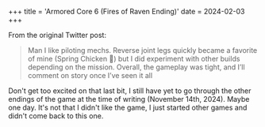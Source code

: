 +++
title = 'Armored Core 6 (Fires of Raven Ending)'
date = 2024-02-03
+++

From the original Twitter post:

> Man I like piloting mechs. Reverse joint legs quickly became a favorite of mine (Spring Chicken 🫶) but I did experiment with other builds depending on the mission. Overall, the gameplay was tight, and I’ll comment on story once I’ve seen it all

Don't get too excited on that last bit, I still have yet to go through the other endings of the game at the time of writing (November 14th, 2024). Maybe one day. It's not that I didn't like the game, I just started other games and didn't come back to this one.